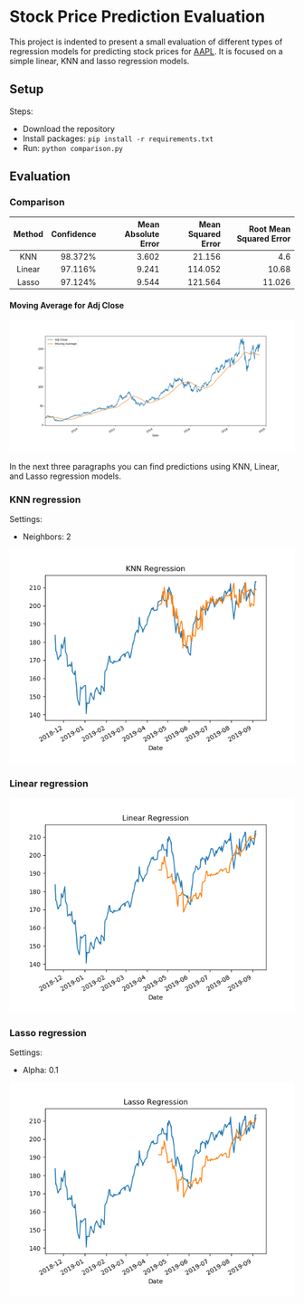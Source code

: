 # Stock Price Prediction Evaluation

This project is indented to present a small evaluation of different types of regression models for predicting stock prices for [AAPL](https://finance.yahoo.com/quote/AAPL/history?p=AAPL). It is focused on a simple linear, KNN and lasso regression models.

## Setup

Steps:

- Download the repository
- Install packages: `pip install -r requirements.txt`
- Run: `python comparison.py`

## Evaluation

### Comparison

| Method | Confidence | Mean Absolute Error | Mean Squared Error | Root Mean Squared Error |
| :---: | ---: | ---: | ---: | ---: |
| KNN    | 98.372% |  3.602 |  21.156 |  4.6 |
| Linear | 97.116% |  9.241 |  114.052 |  10.68 |
| Lasso  | 97.124% |  9.544 |  121.564 |  11.026 |

#### Moving Average for Adj Close

![moving-average-for-adj-close](./assets/moving-avergage-for-adj-close.png)

In the next three paragraphs you can find predictions using KNN, Linear, and Lasso regression models.

### KNN regression

Settings:
- Neighbors: 2

![knn-regresssion](./assets/KNN%20regression.png)

### Linear regression

![linear-regresssion](./assets/Linear%20Regression.png)

### Lasso regression

Settings:
- Alpha: 0.1

![lasso-regression](./assets/Lasso%20regression.png)

